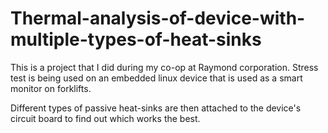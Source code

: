 # Thermal-analysis-of-device-with-multiple-types-of-heat-sinks

This is a project that I did during my co-op at Raymond corporation. 
Stress test is being used on an embedded linux device that is used as a smart monitor on forklifts. 

Different types of passive heat-sinks are then attached to the device's circuit board to find out which works the best. 
